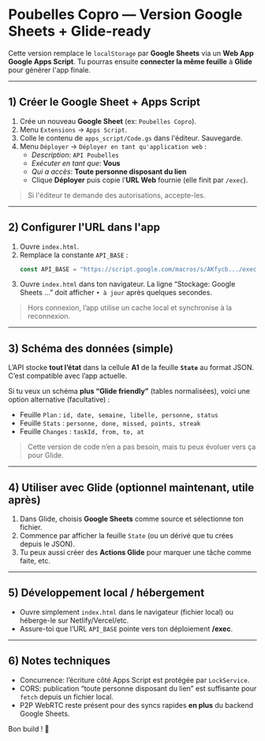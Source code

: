 # Poubelles Copro — Version Google Sheets + Glide-ready

Cette version remplace le `localStorage` par **Google Sheets** via un **Web App Google Apps Script**.
Tu pourras ensuite **connecter la même feuille** à **Glide** pour générer l'app finale.

---

## 1) Créer le Google Sheet + Apps Script

1. Crée un nouveau **Google Sheet** (ex: `Poubelles Copro`).
2. Menu `Extensions` → `Apps Script`.
3. Colle le contenu de `apps_script/Code.gs` dans l'éditeur. Sauvegarde.
4. Menu `Déployer` → `Déployer en tant qu'application web` :
   - *Description*: `API Poubelles`
   - *Exécuter en tant que*: **Vous**
   - *Qui a accès*: **Toute personne disposant du lien**
   - Clique **Déployer** puis copie l’**URL Web** fournie (elle finit par `/exec`).

> Si l'éditeur te demande des autorisations, accepte-les.

---

## 2) Configurer l'URL dans l'app

1. Ouvre `index.html`.
2. Remplace la constante `API_BASE` :
   ```js
   const API_BASE = "https://script.google.com/macros/s/AKfycb.../exec";
   ```
3. Ouvre `index.html` dans ton navigateur. La ligne “Stockage: Google Sheets …” doit afficher `• à jour` après quelques secondes.

> Hors connexion, l’app utilise un cache local et synchronise à la reconnexion.

---

## 3) Schéma des données (simple)

L’API stocke **tout l’état** dans la cellule **A1** de la feuille **`State`** au format JSON.
C’est compatible avec l’app actuelle.

Si tu veux un schéma **plus “Glide friendly”** (tables normalisées), voici une option alternative (facultative) :
- Feuille `Plan` : `id, date, semaine, libelle, personne, status`
- Feuille `Stats` : `personne, done, missed, points, streak`
- Feuille `Changes` : `taskId, from, to, at`
> Cette version de code n’en a pas besoin, mais tu peux évoluer vers ça pour Glide.

---

## 4) Utiliser avec Glide (optionnel maintenant, utile après)

1. Dans Glide, choisis **Google Sheets** comme source et sélectionne ton fichier.
2. Commence par afficher la feuille `State` (ou un dérivé que tu crées depuis le JSON).
3. Tu peux aussi créer des **Actions Glide** pour marquer une tâche comme faite, etc.

---

## 5) Développement local / hébergement

- Ouvre simplement `index.html` dans le navigateur (fichier local) ou héberge-le sur Netlify/Vercel/etc.
- Assure-toi que l’URL `API_BASE` pointe vers ton déploiement **/exec**.

---

## 6) Notes techniques

- Concurrence: l’écriture côté Apps Script est protégée par `LockService`.
- CORS: publication “toute personne disposant du lien” est suffisante pour `fetch` depuis un fichier local.
- P2P WebRTC reste présent pour des syncs rapides **en plus** du backend Google Sheets.

Bon build ! 🚀
